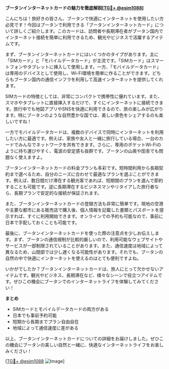 **ブータンインターネットカードの魅力を徹底解説[[TG💪+ @esim1088](https://t.me/s/esim1088)]**

こんにちは！旅好きの皆さん、ブータンで快適にインターネットを使用したい方必見です！今回はブータンで利用できる「ブータンインターネットカード」について詳しくご紹介します。このカードは、訪問者や長期滞在者がブータン国内でインターネット接続を簡単に利用できるため、観光やビジネスで活躍するアイテムです。

まず、ブータンインターネットカードにはいくつかのタイプがあります。主に「SIMカード」と「モバイルデータカード」が主流です。「SIMカード」はスマートフォンやタブレットに挿入して使用します。一方、「モバイルデータカード」は専用のデバイスとして使用し、Wi-Fi環境を簡単に作ることができます。どちらもブータン国内の通信インフラを利用して高速インターネットを提供してくれます。

SIMカードの特徴としては、非常にコンパクトで携帯性に優れています。また、スマホやタブレットに直接挿入するだけで、すぐにインターネットに接続できます。旅行中でも地図アプリやSNSを快適に利用できるので、旅の楽しみが広がります。特にブータンのような自然豊かな国では、美しい景色をシェアするのも楽しいですね！

一方でモバイルデータカードは、複数のデバイスで同時にインターネットを利用したい方に最適です。例えば、家族や友人と一緒に旅行している場合、一台のカードでみんなでネットワークを共有できます。さらに、専用のポケットWi-Fiのように持ち運びやすく、電波の安定感も抜群です。ブータンの山奥や田舎でも問題なく使えますよ。

ブータンインターネットカードの料金プランも多彩です。短時間利用から長期契約まで選べるため、自分のニーズに合わせて最適なプランを選ぶことができます。例えば、数日間だけ滞在する観光客であれば、短期間のプランを選んで節約することも可能です。逆に長期滞在するビジネスマンやリタイアした旅行者なら、長期プランで安定的な接続が保証されます。

また、ブータンインターネットカードの登録方法も非常に簡単です。現地の空港や主要な都市にある販売店で購入後、個人情報を記載した書類とパスポートを提示すれば、すぐに利用開始できます。オンラインでの予約も可能なので、事前に日本で手配しておくことも可能です。

最後に、ブータンインターネットカードを使った際の注意点を少しお伝えします。まず、ブータンの通信規制が比較的厳しいので、利用可能なウェブサイトやサービスが一部制限されていることがあります。また、通信速度は地域によって異なるため、山間部では少し遅くなる可能性があります。それでも、ブータンの自然の中で快適にインターネットを使えるのはとても便利ですよね。

いかがでしたか？ブータンインターネットカードは、旅人にとって欠かせないアイテムです。観光やビジネス、長期滞在など、様々なシーンで役立つアイテムです。ぜひこの機会にブータンでのインターネットライフを体験してみてください！

**まとめ**
- SIMカードとモバイルデータカードの両方がある
- 日本でも事前予約可能
- 短期から長期までプラン自由自在
- 地域によって通信速度に差がある

以上、ブータンインターネットカードについての詳細をお届けしました。ぜひこの機会にブータンの美しい自然と一緒に、快適なインターネットライフをお楽しみください！

[[TG💪+ @esim1088](https://t.me/s/esim1088) ![Image](https://i.postimg.cc/Y0z9fWf4/image.png)]